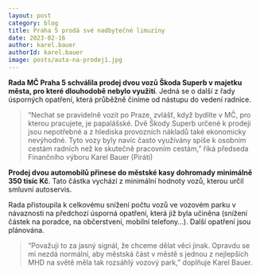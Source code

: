 ```yaml
---
layout: post
category: blog
title: Praha 5 prodá své nadbytečné limuzíny
date: 2023-02-16
author: karel.bauer
authorId: karel.bauer
image: posts/auta-na-prodej1.jpg
---
```


**Rada MČ Praha 5 schválila prodej dvou vozů Škoda Superb v majetku města, pro které dlouhodobě nebylo využití**. Jedná se o další z řady úsporných opatření, která průběžně činíme od nástupu do vedení radnice.

> “Nechat se pravidelně vozit po Praze, zvlášť, když bydlíte v MČ, pro kterou pracujete, je papalášské. Dvě Škody Superb určené k prodeji jsou nepotřebné a z hlediska provozních nákladů také ekonomicky nevýhodné. Tyto vozy byly navíc často využívány spíše k osobním cestám radních než ke skutečně pracovním cestám,” říká předseda Finančního výboru Karel Bauer (Piráti)

**Prodej dvou automobilů přinese do městské kasy dohromady minimálně 350 tisíc Kč**. Tato částka vychází z minimální hodnoty vozů, kterou určil smluvní autoservis.

Rada přistoupila k celkovému snížení počtu vozů ve vozovém parku v návaznosti na předchozí úsporná opatření, která již byla učiněna (snížení částek na poradce, na občerstvení, mobilní telefony…). Další opatření jsou plánována.

> “Považuji to za jasný signál, že chceme dělat věci jinak. Opravdu se mi nezdá normální, aby městská část v městě s jednou z nejlepších MHD na světě měla tak rozsáhlý vozový park,” doplňuje Karel Bauer.



